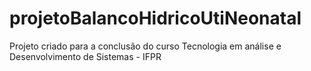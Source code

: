 # projetoBalancoHidricoUtiNeonatal
Projeto criado para a conclusão do curso Tecnologia em análise e Desenvolvimento de Sistemas - IFPR
